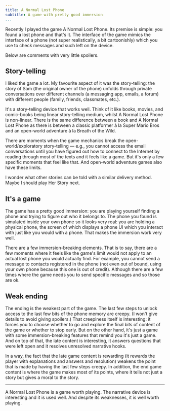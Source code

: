 ```yaml
---
title: A Normal Lost Phone
subtitle: A game with pretty good immersion
...
```


Recently I played the game A Normal Lost Phone. Its premise is simple: you found a lost phone and that's it. The interface of the game mimics the interface of a phone (not super realistically, a bit cartoonishly) which you use to check messages and such left on the device.

Below are comments with very little spoilers.


## Story-telling

I liked the game a lot. My favourite aspect of it was the story-telling: the story of Sam (the original owner of the phone) unfolds through private conversations over different channels (a messaging app, emails, a forum) with different people (family, friends, classmates, etc.).

It's a story-telling device that works well. Think of it like books, movies, and comic-books being linear story-telling medium, whilst A Normal Lost Phone is non-linear. There is the same difference between a book and A Normal Lost Phone as there is between a classic platformer à la Super Mario Bros and an open-world adventure à la Breath of the Wild.

There are moments when the game mechanics break the open-world/exploratory story-telling — e.g., you cannot access the email conversations until you have figured out how to connect to the Internet by reading through most of the texts and it feels like a game. But it's only a few specific moments that feel like that. And open-world adventure games also have these limits.

I wonder what other stories can be told with a similar delivery method. Maybe I should play Her Story next.


## It's a game

The game has a pretty good immersion: you are playing yourself finding a phone and trying to figure out who it belongs to. The phone you found is simulated inside your own phone so it looks very real: you are holding a physical phone, the screen of which displays a phone UI which you interact with just like you would with a phone. That makes the immersion work very well.

There are a few immersion-breaking elements. That is to say, there are a few moments where it feels like the game's limit would not apply to an actual lost phone you would actually find. For example, you cannot send a message to contacts registered in the phone (not even out of bound, using your own phone because this one is out of credit). Although there are a few times where the game needs you to send specific messages and so those are ok.


## Weak ending

The ending is the weakest part of the game. The last few steps to unlock access to the last few bits of the phone memory are creepy. (I won't give details to avoid giving spoilers.) That creepiness itself is interesting: it forces you to choose whether to go and explore the final bits of content of the game or whether to stop early. But on the other hand, it's just a game with some immersion-breaking features that remind you it's just a game. And on top of that, the late content is interesting, it answers questions that were left open and it resolves unresolved narrative hooks.

In a way, the fact that the late game content is rewarding (it rewards the player with explanations and answers and resolution) weakens the point that is made by having the last few steps creepy. In addition, the end game content is where the game makes most of its points, where it tells not just a story but gives a moral to the story.


-------------------------------------------

A Normal Lost Phone is a game worth playing. The narrative device is interesting and it is used well. And despite its weaknesses, it is well worth playing.
